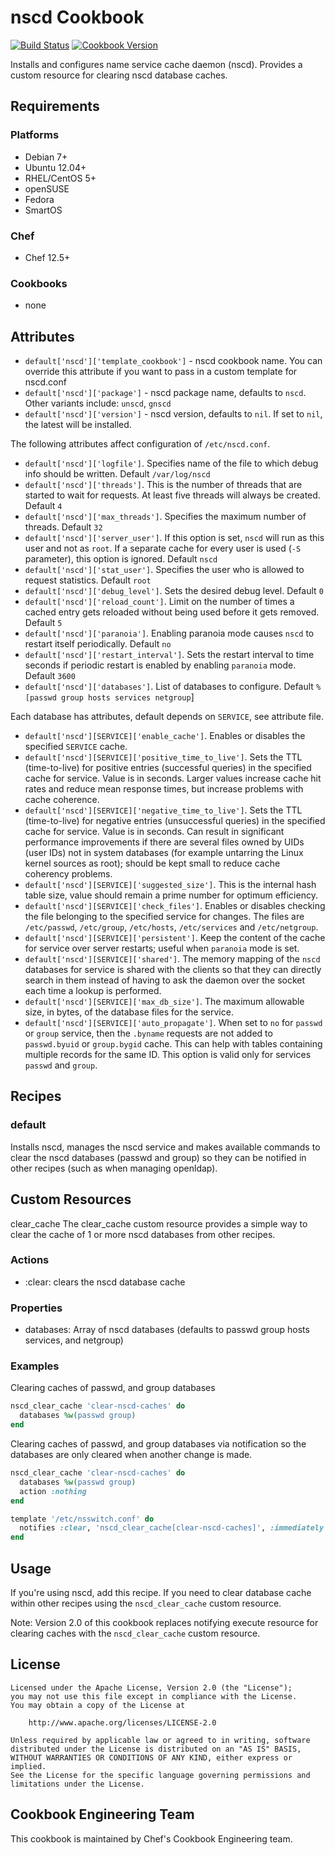 # nscd Cookbook

[![Build Status](https://travis-ci.org/chef-cookbooks/nscd.svg?branch=master)](https://travis-ci.org/chef-cookbooks/nscd) [![Cookbook Version](https://img.shields.io/cookbook/v/nscd.svg)](https://supermarket.chef.io/cookbooks/nscd)

Installs and configures name service cache daemon (nscd). Provides a custom resource for clearing nscd database caches.

## Requirements

### Platforms

- Debian 7+
- Ubuntu 12.04+
- RHEL/CentOS 5+
- openSUSE
- Fedora
- SmartOS

### Chef

- Chef 12.5+

### Cookbooks

- none

## Attributes

- `default['nscd']['template_cookbook']` - nscd cookbook name. You can override this attribute if you want to pass in a custom template for nscd.conf
- `default['nscd']['package']` - nscd package name, defaults to `nscd`. Other variants include: `unscd`, `gnscd`
- `default['nscd']['version']` - nscd version, defaults to `nil`. If set to `nil`, the latest will be installed.

The following attributes affect configuration of `/etc/nscd.conf`.

- `default['nscd']['logfile']`. Specifies name of the file to which debug info should be written. Default `/var/log/nscd`
- `default['nscd']['threads']`. This is the number of threads that are started to wait for requests. At least five threads will always be created. Default `4`
- `default['nscd']['max_threads']`. Specifies the maximum number of threads. Default `32`
- `default['nscd']['server_user']`. If this option is set, `nscd` will run as this user and not as `root`. If a separate cache for every user is used (`-S` parameter), this option is ignored. Default `nscd`
- `default['nscd']['stat_user']`. Specifies the user who is allowed to request statistics. Default `root`
- `default['nscd']['debug_level']`. Sets the desired debug level. Default `0`
- `default['nscd']['reload_count']`. Limit on the number of times a cached entry gets reloaded without being used before it gets removed. Default `5`
- `default['nscd']['paranoia']`. Enabling paranoia mode causes `nscd` to restart itself periodically. Default `no`
- `default['nscd']['restart_interval']`. Sets the restart interval to time seconds if periodic restart is enabled by enabling `paranoia` mode. Default `3600`
- `default['nscd']['databases']`. List of databases to configure. Default `%[passwd group hosts services netgroup`]

Each database has attributes, default depends on `SERVICE`, see attribute file.

- `default['nscd'][SERVICE]['enable_cache']`. Enables or disables the specified `SERVICE` cache.
- `default['nscd'][SERVICE]['positive_time_to_live']`. Sets the TTL (time-to-live) for positive entries (successful queries) in the specified cache for service. Value is in seconds. Larger values increase cache hit rates and reduce mean response times, but increase problems with cache coherence.
- `default['nscd'][SERVICE]['negative_time_to_live']`. Sets the TTL (time-to-live) for negative entries (unsuccessful queries) in the specified cache for service. Value is in seconds. Can result in significant performance improvements if there are several files owned by UIDs (user IDs) not in system databases (for example untarring the Linux kernel sources as root); should be kept small to reduce cache coherency problems.
- `default['nscd'][SERVICE]['suggested_size']`. This is the internal hash table size, value should remain a prime number for optimum efficiency.
- `default['nscd'][SERVICE]['check_files']`. Enables or disables checking the file belonging to the specified service for changes. The files are `/etc/passwd`, `/etc/group`, `/etc/hosts`, `/etc/services` and `/etc/netgroup`.
- `default['nscd'][SERVICE]['persistent']`. Keep the content of the cache for service over server restarts; useful when `paranoia` mode is set.
- `default['nscd'][SERVICE]['shared']`. The memory mapping of the `nscd` databases for service is shared with the clients so that they can directly search in them instead of having to ask the daemon over the socket each time a lookup is performed.
- `default['nscd'][SERVICE]['max_db_size']`. The maximum allowable size, in bytes, of the database files for the service.
- `default['nscd'][SERVICE]['auto_propagate']`. When set to `no` for `passwd` or `group` service, then the `.byname` requests are not added to `passwd.byuid` or `group.bygid` cache. This can help with tables containing multiple records for the same ID. This option is valid only for services `passwd` and `group`.

## Recipes

### default

Installs nscd, manages the nscd service and makes available commands to clear the nscd databases (passwd and group) so they can be notified in other recipes (such as when managing openldap).

## Custom Resources

clear_cache The clear_cache custom resource provides a simple way to clear the cache of 1 or more nscd databases from other recipes.

### Actions

- :clear: clears the nscd database cache

### Properties

- databases: Array of nscd databases (defaults to passwd group hosts services, and netgroup)

### Examples

Clearing caches of passwd, and group databases

```ruby
nscd_clear_cache 'clear-nscd-caches' do
  databases %w(passwd group)
end
```

Clearing caches of passwd, and group databases via notification so the databases are only cleared when another change is made.

```ruby
nscd_clear_cache 'clear-nscd-caches' do
  databases %w(passwd group)
  action :nothing
end

template '/etc/nsswitch.conf' do
  notifies :clear, 'nscd_clear_cache[clear-nscd-caches]', :immediately
end
```

## Usage

If you're using nscd, add this recipe. If you need to clear database cache within other recipes using the `nscd_clear_cache` custom resource.

Note: Version 2.0 of this cookbook replaces notifying execute resource for clearing caches with the `nscd_clear_cache` custom resource.

## License

```
Licensed under the Apache License, Version 2.0 (the "License");
you may not use this file except in compliance with the License.
You may obtain a copy of the License at

    http://www.apache.org/licenses/LICENSE-2.0

Unless required by applicable law or agreed to in writing, software
distributed under the License is distributed on an "AS IS" BASIS,
WITHOUT WARRANTIES OR CONDITIONS OF ANY KIND, either express or implied.
See the License for the specific language governing permissions and
limitations under the License.
```

## Cookbook Engineering Team

This cookbook is maintained by Chef's Cookbook Engineering team.
